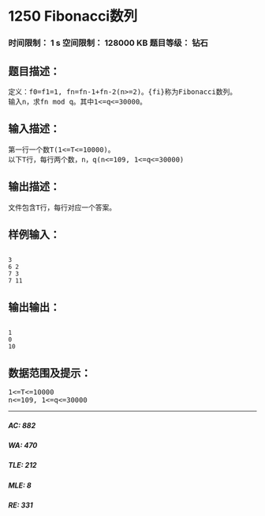 # 1250 Fibonacci数列   
### 时间限制： 1 s     空间限制： 128000 KB     题目等级： 钻石  
## 题目描述：  

<pre>
定义：f0=f1=1, fn=fn-1+fn-2(n>=2)。{fi}称为Fibonacci数列。
输入n，求fn mod q。其中1<=q<=30000。
</pre>
  
  
## 输入描述：  

<pre>
第一行一个数T(1<=T<=10000)。
以下T行，每行两个数，n，q(n<=109, 1<=q<=30000)
</pre>
  
  
## 输出描述：  

<pre>
文件包含T行，每行对应一个答案。
</pre>
  
  
## 样例输入：  

<pre><code>
3
6 2
7 3
7 11
</code></pre>
  
  
## 输出输出：  

<pre><code>
1
0
10
</code></pre>
  
  
## 数据范围及提示：  

<pre>
1<=T<=10000
n<=109, 1<=q<=30000
</pre>
  
  
***  

##### AC: 882  
##### WA: 470  
##### TLE: 212  
##### MLE: 8  
##### RE: 331  
